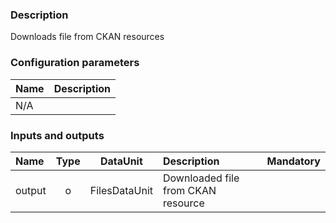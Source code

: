 ### Description

Downloads file from CKAN resources

### Configuration parameters

| Name | Description |
|:----|:----|
|N/A||


### Inputs and outputs

|Name |Type | DataUnit | Description | Mandatory |
|:--------|:------:|:------:|:-------------|:---------------------:|
|output |o| FilesDataUnit | Downloaded file from CKAN resource ||